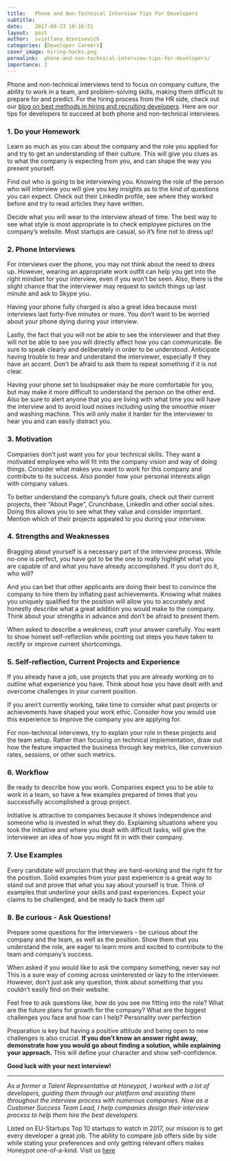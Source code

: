 ```yaml
---
title:   Phone and Non-Technical Interview Tips For Developers
subtitle:
date:    2017-08-23 18:16:51
layout:  post
author:  sviatlana_dzenisevich
categories: [Developer Careers]
cover_image: hiring-hacks.png
permalink:  phone-and-non-technical-interview-tips-for-developers/
importance: 2
---
```


Phone and non-technical interviews tend to focus on company culture, the ability to work in a team, and problem-solving skills, making them difficult to prepare for and predict. For the hiring process from the HR side, check out our [blog on best methods in hiring and recruiting developers](https://blog.honeypot.io/7-ways-to-improve-your-hiring-practices-when-recruiting-developers/). Here are our tips for developers to succeed at both phone and non-technical interviews.

<!--more--> 

### 1. Do your Homework

Learn as much as you can about the company and the role you applied for and try to get an understanding of their culture. This will give you clues as to what the company is expecting from you, and can shape the way you present yourself. 

Find out who is going to be interviewing you. Knowing the role of the person who will interview you will give you key insights as to the kind of questions you can expect. Check out their LinkedIn profile, see where they worked before and try to read articles they have written. 

Decide what you will wear to the interview ahead of time. The best way to see what style is most appropriate is to check employee pictures on the company’s website. Most startups are casual, so it’s fine not to dress up!

### 2. Phone Interviews

For interviews over the phone, you may not think about the need to dress up. However, wearing an appropriate work outfit can help you get into the right mindset for your interview, even if you won’t be seen. Also, there is the slight chance that the interviewer may request to switch things up last minute and ask to Skype you. 

Having your phone fully charged is also a great idea because most interviews last forty-five minutes or more. You don’t want to be worried about your phone dying during your interview.

Lastly, the fact that you will not be able to see the interviewer and that they will not be able to see you will directly affect how you can communicate. Be sure to speak clearly and deliberately in order to be understood. Anticipate having trouble to hear and understand the interviewer, especially if they have an accent. Don’t be afraid to ask them to repeat something if it is not clear. 

Having your phone set to loudspeaker may be more comfortable for you, but may make it more difficult to understand the person on the other end. Also be sure to alert anyone that you are living with what time you will have the interview and to avoid loud noises including using the smoothie mixer and washing machine. This will only make it harder for the interviewer to hear you and can easily distract you. 

### 3. Motivation

Companies don’t just want you for your technical skills. They want a motivated employee who will fit into the company vision and way of doing things. Consider what makes you want to work for this company and contribute to its success. Also ponder how your personal interests align with company values. 

To better understand the company’s future goals, check out their current projects, their “About Page”, Crunchbase, LinkedIn and other social sites. Doing this allows you to see what they value and consider important. Mention which of their projects appealed to you during your interview.

### 4. Strengths and Weaknesses

Bragging about yourself is a necessary part of the interview process. While no-one is perfect, you have got to be the one to really highlight what you are capable of and what you have already accomplished. If you don’t do it, who will? 

And you can bet that other applicants are doing their best to convince the company to hire them by inflating past achievements. Knowing what makes you uniquely qualified for the position will allow you to accurately and honestly describe what a great addition you would make to the company. Think about your strengths in advance and don’t be afraid to present them.

When asked to describe a weakness, craft your answer carefully. You want to show honest self-reflection while pointing out steps you have taken to rectify or improve current shortcomings. 

### 5. Self-reflection, Current Projects and Experience

If you already have a job, use projects that you are already working on to outline what experience you have. Think about how you have dealt with and overcome challenges in your current position. 

If you aren’t currently working, take time to consider what past projects or achievements have shaped your work ethic. Consider how you would use this experience to improve the company you are applying for.

For non-technical interviews, try to explain your role in these projects and the team setup. Rather than focusing on technical implementation, draw out how the feature impacted the business through key metrics, like conversion rates, sessions, or other such metrics.

### 6. Workflow

Be ready to describe how you work. Companies expect you to be able to work in a team, so have a few examples prepared of times that you successfully accomplished a group project.

Initiative is attractive to companies because it shows independence and someone who is invested in what they do. Explaining situations where you took the initiative and where you dealt with difficult tasks, will give the interviewer an idea of how you might fit in with their company. 

### 7. Use Examples

Every candidate will proclaim that they are hard-working and the right fit for the position. Solid examples from your past experience is a great way to stand out and prove that what you say about yourself is true. Think of examples that underline your skills and past experiences. Expect your claims to be challenged, and be ready to back them up! 

### 8. Be curious - Ask Questions!

Prepare some questions for the interviewers  - be curious about the company and the team, as well as the position. Show them that you understand the role, are eager to learn more and excited to contribute to the team and company’s success. 

When asked if you would like to ask the company something, never say no! This is a sure way of coming across uninterested or lazy to the interviewer. However, don’t just ask any question, think about something that you couldn’t easily find on their website. 

Feel free to ask questions like, how do you see me fitting into the role? What are the future plans for growth for the company? What are the biggest challenges you face and how can I help? 
Personality over perfection 

Preparation is key but having a positive attitude and being open to new challenges is also crucial. **If you don’t know an answer right away, demonstrate how you would go about finding a solution, while explaining your approach.** This will define your character and show self-confidence. 

**Good luck with your next interview!**

_____________________________________________________________________________
*As a former a Talent Representative at Honeypot, I worked with a lot of developers, guiding them through our platform and assisting them throughout the interview process with numerous companies. Now as a Customer Success Team Lead, I help companies design their interview process to help them hire the best developers.*

Listed on EU-Startups Top 10 startups to watch in 2017, our mission is to get every developer a great job. The ability to compare job offers side by side while stating your preferences and only getting relevant offers makes Honeypot one-of-a-kind. Visit us [here](https://www.honeypot.io/pages/how_it_works)
